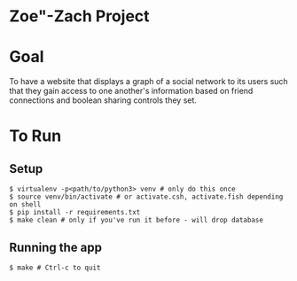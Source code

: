 Zoe"-Zach Project
=================

# Goal
To have a website that displays a graph of a social network to its users such that they gain access to one another's information based on friend connections
and boolean sharing controls they set.

# To Run

Setup
-----

```
$ virtualenv -p<path/to/python3> venv # only do this once
$ source venv/bin/activate # or activate.csh, activate.fish depending on shell
$ pip install -r requirements.txt
$ make clean # only if you've run it before - will drop database
```

Running the app
---------------

```
$ make # Ctrl-c to quit
```
